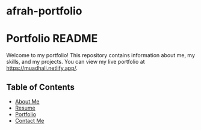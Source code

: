 # afrah-portfolio
# Portfolio README

Welcome to my portfolio! This repository contains information about me, my skills, and my projects. You can view my live portfolio at https://muadhali.netlify.app/.

## Table of Contents
- [About Me](#about-me)
- [Resume](#resume)
- [Portfolio](#portfolio)
- [Contact Me](#contact-me)
